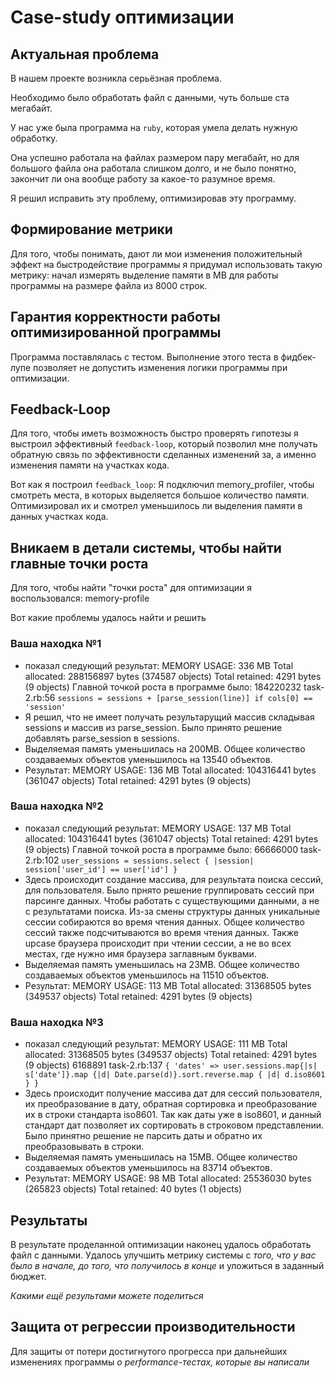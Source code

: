 # Case-study оптимизации

## Актуальная проблема
В нашем проекте возникла серьёзная проблема.

Необходимо было обработать файл с данными, чуть больше ста мегабайт.

У нас уже была программа на `ruby`, которая умела делать нужную обработку.

Она успешно работала на файлах размером пару мегабайт, но для большого файла она работала слишком долго, и не было понятно, закончит ли она вообще работу за какое-то разумное время.

Я решил исправить эту проблему, оптимизировав эту программу.

## Формирование метрики
Для того, чтобы понимать, дают ли мои изменения положительный эффект на быстродействие программы я придумал использовать такую метрику: начал измерять выделение памяти в MB для работы программы на размере файла из 8000 строк.

## Гарантия корректности работы оптимизированной программы
Программа поставлялась с тестом. Выполнение этого теста в фидбек-лупе позволяет не допустить изменения логики программы при оптимизации.

## Feedback-Loop
Для того, чтобы иметь возможность быстро проверять гипотезы я выстроил эффективный `feedback-loop`, который позволил мне получать обратную связь по эффективности сделанных изменений за, а именно изменения памяти на участках кода.

Вот как я построил `feedback_loop`: Я подключил memory_profiler, чтобы смотреть места, в которых выделяется большое количество памяти. Оптимизировал их и смотрел уменьшилось ли выделения памяти в данных участках кода.

## Вникаем в детали системы, чтобы найти главные точки роста
Для того, чтобы найти "точки роста" для оптимизации я воспользовался: memory-profile

Вот какие проблемы удалось найти и решить

### Ваша находка №1
- показал следующий результат:
  MEMORY USAGE: 336 MB
  Total allocated: 288156897 bytes (374587 objects)
  Total retained:  4291 bytes (9 objects)
  Главной точкой роста в программе было:
  184220232  task-2.rb:56 `sessions = sessions + [parse_session(line)] if cols[0] == 'session'`
- Я решил, что не имеет получать результарущий массив складывая sessions и массив из parse_session.
  Было принято решение добавлять parse_session в sessions.
- Выделяемая память уменьшилась на 200MB. Общее количество создаваемых объектов уменьшилось на 13540 объектов.
- Результат:
  MEMORY USAGE: 136 MB
  Total allocated: 104316441 bytes (361047 objects)
  Total retained:  4291 bytes (9 objects)

### Ваша находка №2
- показал следующий результат:
  MEMORY USAGE: 137 MB
  Total allocated: 104316441 bytes (361047 objects)
  Total retained:  4291 bytes (9 objects)
  Главной точкой роста в программе было:
  66666000  task-2.rb:102 `user_sessions = sessions.select { |session| session['user_id'] == user['id'] }`
- Здесь происходит создание массива, для результата поиска сессий, для пользователя.
  Было прнято решение группировать сессий при парсинге данных. Чтобы работать с существующими данными, а не с результатами поиска.
  Из-за смены структуры данных уникальные сессии собираются во время чтения данных.
  Общее количество сессий также подсчитываются во время чтения данных.
  Также upcase браузера происходит при чтении сессии, а не во всех местах, где нужно имя браузера заглавным буквами.
- Выделяемая память уменьшилась на 23MB. Общее количество создаваемых объектов уменьшилось на 11510 объектов.
- Результат:
  MEMORY USAGE: 113 MB
  Total allocated: 31368505 bytes (349537 objects)
  Total retained:  4291 bytes (9 objects)

### Ваша находка №3
- показал следующий результат:
  MEMORY USAGE: 111 MB
  Total allocated: 31368505 bytes (349537 objects)
  Total retained:  4291 bytes (9 objects)
  6168891  task-2.rb:137 `{ 'dates' => user.sessions.map{|s| s['date']}.map {|d| Date.parse(d)}.sort.reverse.map { |d| d.iso8601 } }`
- Здесь происходит получение массива дат для сессий пользователя, их преобразование в дату,
  обратная сортировка и преобразование их в строки стандарта iso8601.
  Так как даты уже в iso8601, и данный стандарт дат позволяет их сортировать в строковом представлении.
  Было принятно решение не парсить даты и обратно их преобразовывать в строки.
- Выделяемая память уменьшилась на 15MB. Общее количество создаваемых объектов уменьшилось на 83714 объектов.
- Результат:
  MEMORY USAGE: 98 MB
  Total allocated: 25536030 bytes (265823 objects)
  Total retained:  40 bytes (1 objects)


## Результаты
В результате проделанной оптимизации наконец удалось обработать файл с данными.
Удалось улучшить метрику системы с *того, что у вас было в начале, до того, что получилось в конце* и уложиться в заданный бюджет.

*Какими ещё результами можете поделиться*

## Защита от регрессии производительности
Для защиты от потери достигнутого прогресса при дальнейших изменениях программы *о performance-тестах, которые вы написали*

